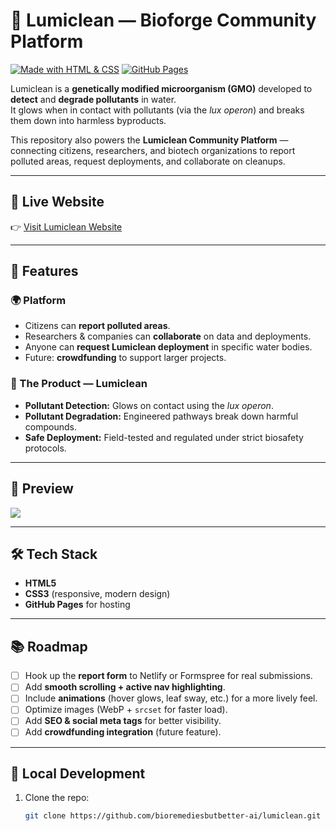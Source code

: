 # 🌱 Lumiclean — Bioforge Community Platform

[![Made with HTML & CSS](https://img.shields.io/badge/Made%20with-HTML%20%26%20CSS-blue?logo=html5)](#)
[![GitHub Pages](https://img.shields.io/badge/Hosted%20on-GitHub%20Pages-222?logo=github)](https://bioremediesbutbetter-ai.github.io/lumiclean/)

Lumiclean is a **genetically modified microorganism (GMO)** developed to **detect** and **degrade pollutants** in water.  
It glows when in contact with pollutants (via the *lux operon*) and breaks them down into harmless byproducts.

This repository also powers the **Lumiclean Community Platform** — connecting citizens, researchers, and biotech organizations to report polluted areas, request deployments, and collaborate on cleanups.

---

## 🔗 Live Website  
👉 [Visit Lumiclean Website](https://bioremediesbutbetter-ai.github.io/lumiclean/)

---

## 🚀 Features

### 🌍 Platform
- Citizens can **report polluted areas**.
- Researchers & companies can **collaborate** on data and deployments.
- Anyone can **request Lumiclean deployment** in specific water bodies.
- Future: **crowdfunding** to support larger projects.

### 🧬 The Product — Lumiclean
- **Pollutant Detection:** Glows on contact using the *lux operon*.
- **Pollutant Degradation:** Engineered pathways break down harmful compounds.
- **Safe Deployment:** Field-tested and regulated under strict biosafety protocols.

---

## 📸 Preview
![<img width="2525" height="1277" alt="image" src="https://github.com/user-attachments/assets/781febe9-420e-4d57-b5bb-ea1d45587876" />
](A_product_information_sheet_showcases_Lumiclean_ag.png)

---

## 🛠️ Tech Stack
- **HTML5**  
- **CSS3** (responsive, modern design)  
- **GitHub Pages** for hosting  

---

## 📚 Roadmap
- [ ] Hook up the **report form** to Netlify or Formspree for real submissions.  
- [ ] Add **smooth scrolling + active nav highlighting**.  
- [ ] Include **animations** (hover glows, leaf sway, etc.) for a more lively feel.  
- [ ] Optimize images (WebP + `srcset` for faster load).  
- [ ] Add **SEO & social meta tags** for better visibility.  
- [ ] Add **crowdfunding integration** (future feature).  

---

## 🧪 Local Development
1. Clone the repo:
   ```bash
   git clone https://github.com/bioremediesbutbetter-ai/lumiclean.git
